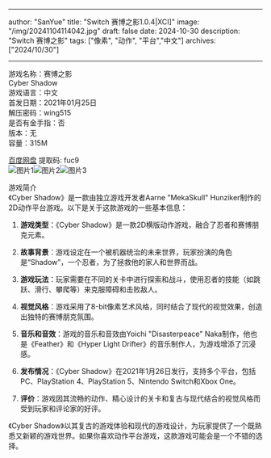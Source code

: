 
---
author: "SanYue"
title: "Switch 赛博之影1.0.4|XCI]"
image: "/img/20241104114042.jpg"
draft: false
date: 2024-10-30
description: "Switch 赛博之影"
tags: ["像素", "动作", "平台","中文"]
archives: ["2024/10/30"]

---

游戏名称：赛博之影   
Cyber Shadow    
游戏语言：中文  
首发日期：2021年01月25日  
解压密码：wing515  
是否有金手指：否  
版本：无   
容量：315M

[百度网盘](https://pan.baidu.com/s/1vSMHyHnV5zEndO3DyODYNw) 提取码: fuc9  
![图片1](/img/0a8dfb41.jpg)![图片2](/img/4b7a4321.jpg)![图片3](/img/b7273a58.jpg)  

游戏简介  
《Cyber Shadow》是一款由独立游戏开发者Aarne "MekaSkull" Hunziker制作的2D动作平台游戏。以下是关于这款游戏的一些基本信息：

1. **游戏类型**：《Cyber Shadow》是一款2D横版动作游戏，融合了忍者和赛博朋克元素。

2. **故事背景**：游戏设定在一个被机器统治的未来世界，玩家扮演的角色是“Shadow”，一个忍者，为了拯救他的家人和世界而战。

3. **游戏玩法**：玩家需要在不同的关卡中进行探索和战斗，使用忍者的技能（如跳跃、滑行、攀爬等）来克服障碍和击败敌人。

4. **视觉风格**：游戏采用了8-bit像素艺术风格，同时结合了现代的视觉效果，创造出独特的赛博朋克氛围。

5. **音乐和音效**：游戏的音乐和音效由Yoichi "Disasterpeace" Naka制作，他也是《Feather》和《Hyper Light Drifter》的音乐制作人，为游戏增添了沉浸感。

6. **发布情况**：《Cyber Shadow》在2021年1月26日发行，支持多个平台，包括PC、PlayStation 4、PlayStation 5、Nintendo Switch和Xbox One。

7. **评价**：游戏因其流畅的动作、精心设计的关卡和复古与现代结合的视觉风格而受到玩家和评论家的好评。

《Cyber Shadow》以其复古的游戏体验和现代的游戏设计，为玩家提供了一个既熟悉又新颖的游戏世界。如果你喜欢动作平台游戏，这款游戏可能会是一个不错的选择。
